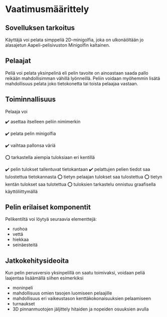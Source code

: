 # Vaatimusmäärittely

## Sovelluksen tarkoitus

Käyttäjä voi pelata simppeliä 2D-minigolfia, joka on ulkonäöltään jo alasajetun Aapeli-pelisivuston Minigolfin kaltainen.

## Pelaajat

Peliä voi pelata yksinpelinä eli pelin tavoite on ainoastaan saada pallo reikään mahdollisimman vähillä lyönneillä. Peliin voidaan myöhemmin lisätä mahdollisuus pelata joko tietokonetta tai toista pelaajaa vastaan.

## Toiminnallisuus

Pelaaja voi

:heavy_check_mark: asettaa itselleen peliin nimimerkin

:heavy_check_mark: pelata pelin minigolfia

:heavy_check_mark: vaihtaa pallonsa väriä

:o: tarkastella aiempia tuloksiaan eri kentillä

  ✔️ pelin tulokset tallentuvat tietokantaan
  ✔️ pelattujen pelien tiedot saa tulostettua tietokannasta
  :o: tietyn pelaajan tulokset saa tulostettua
  :o: tietyn kentän tulokset saa tulotettua
  :o: tuloksien tarkastelu onnistuu graafisella käyttöliittymällä

## Pelin erilaiset komponentit

Pelikentiltä voi löytyä seuraavia elementtejä:

- ruohoa
- vettä
- hiekkaa
- seinäesteitä

## Jatkokehitysideoita

Kun pelin perusversio yksinpelillä on saatu toimivaksi, voidaan peliä laajentaa lisäämällä siihen esimerkiksi

- moninpeli
- mahdollisuus omien tasojen luomiseen pelaajille
- mahdollisuus eri vaikeustason kenttäkokonaisuuksien pelaamiseen
- turnaukset
- 3D pinnanmuotojen jäljittely hitaiden ja nopeiden osuuksien avulla
